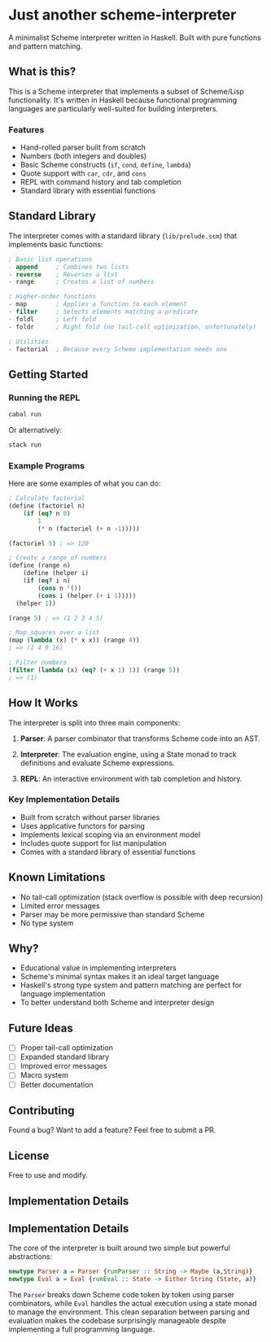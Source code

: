 # Just another scheme-interpreter

A minimalist Scheme interpreter written in Haskell. Built with pure functions and pattern matching.

## What is this?

This is a Scheme interpreter that implements a subset of Scheme/Lisp functionality. It's written in Haskell because functional programming languages are particularly well-suited for building interpreters.

### Features

- Hand-rolled parser built from scratch
- Numbers (both integers and doubles)
- Basic Scheme constructs (`if`, `cond`, `define`, `lambda`)
- Quote support with `car`, `cdr`, and `cons`
- REPL with command history and tab completion
- Standard library with essential functions

## Standard Library

The interpreter comes with a standard library (`lib/prelude.scm`) that implements basic functions:

```scheme
; Basic list operations
- append     ; Combines two lists
- reverse    ; Reverses a list
- range      ; Creates a list of numbers

; Higher-order functions
- map        ; Applies a function to each element
- filter     ; Selects elements matching a predicate
- foldl      ; Left fold
- foldr      ; Right fold (no tail-call optimization, unfortunately)

; Utilities
- factorial  ; Because every Scheme implementation needs one
```

## Getting Started

### Running the REPL

```bash
cabal run
```

Or alternatively:
```bash
stack run
```

### Example Programs

Here are some examples of what you can do:

```scheme
; Calculate factorial
(define (factoriel n)
    (if (eq? n 0)
        1
        (* n (factoriel (+ n -1)))))

(factoriel 5) ; => 120

; Create a range of numbers
(define (range n)
    (define (helper i)
    (if (eq? i n)
        (cons n '())
        (cons i (helper (+ i 1)))))
  (helper 1))

(range 5) ; => (1 2 3 4 5)

; Map squares over a list
(map (lambda (x) (* x x)) (range 4))
; => (1 4 9 16)

; Filter numbers
(filter (lambda (x) (eq? (+ x 1) 1)) (range 5))
; => (1)
```

## How It Works

The interpreter is split into three main components:

1. **Parser**: A parser combinator that transforms Scheme code into an AST.

2. **Interpreter**: The evaluation engine, using a State monad to track definitions and evaluate Scheme expressions.

3. **REPL**: An interactive environment with tab completion and history.

### Key Implementation Details

- Built from scratch without parser libraries
- Uses applicative functors for parsing
- Implements lexical scoping via an environment model
- Includes quote support for list manipulation
- Comes with a standard library of essential functions

## Known Limitations

- No tail-call optimization (stack overflow is possible with deep recursion)
- Limited error messages
- Parser may be more permissive than standard Scheme
- No type system

## Why?

- Educational value in implementing interpreters
- Scheme's minimal syntax makes it an ideal target language
- Haskell's strong type system and pattern matching are perfect for language implementation
- To better understand both Scheme and interpreter design

## Future Ideas

- [ ] Proper tail-call optimization
- [ ] Expanded standard library
- [ ] Improved error messages
- [ ] Macro system
- [ ] Better documentation

## Contributing

Found a bug? Want to add a feature? Feel free to submit a PR.

## License

Free to use and modify.

## Implementation Details

## Implementation Details

The core of the interpreter is built around two simple but powerful abstractions:

```haskell
newtype Parser a = Parser {runParser :: String -> Maybe (a,String)}
newtype Eval a = Eval {runEval :: State -> Either String (State, a)}
```

The `Parser` breaks down Scheme code token by token using parser combinators, while `Eval` handles the actual execution using a state monad to manage the environment. This clean separation between parsing and evaluation makes the codebase surprisingly manageable despite implementing a full programming language.

